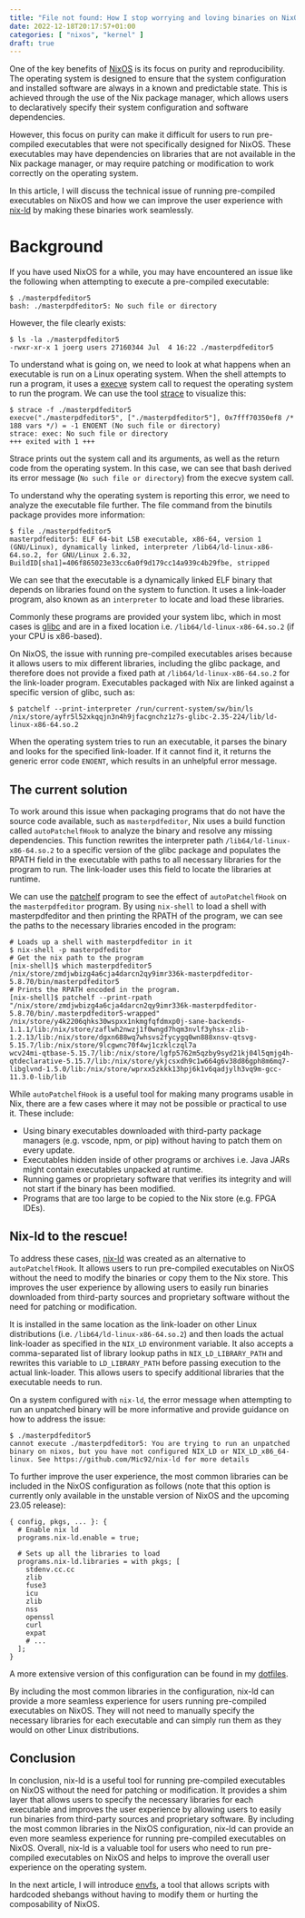 ```yaml
---
title: "File not found: How I stop worrying and loving binaries on NixOS"
date: 2022-12-18T20:17:57+01:00
categories: [ "nixos", "kernel" ]
draft: true
---
```


One of the key benefits of [NixOS](https://nixos.org/) is its focus on purity
and reproducibility. The operating system is designed to ensure that the system
configuration and installed software are always in a known and predictable
state. This is achieved through the use of the Nix package manager, which allows
users to declaratively specify their system configuration and software
dependencies.

However, this focus on purity can make it difficult for users to run
pre-compiled executables that were not specifically designed for NixOS. These
executables may have dependencies on libraries that are not available in the Nix
package manager, or may require patching or modification to work correctly on
the operating system.

In this article, I will discuss the technical issue of running pre-compiled
executables on NixOS and how we can improve the user experience with
[nix-ld](https://github.com/Mic92/nix-ld) by making these binaries work
seamlessly.

# Background

If you have used NixOS for a while, you may have encountered an issue like the
following when attempting to execute a pre-compiled executable:

```command
$ ./masterpdfeditor5
bash: ./masterpdfeditor5: No such file or directory
```

However, the file clearly exists:

```command
$ ls -la ./masterpdfeditor5
-rwxr-xr-x 1 joerg users 27160344 Jul  4 16:22 ./masterpdfeditor5
```

To understand what is going on, we need to look at what happens when an
executable is run on a Linux operating system. When the shell attempts to run a
program, it uses a
[execve](https://man7.org/linux/man-pages/man2/execve.2.html) system call to
request the operating system to run the program. We can use the tool
[strace](https://strace.io/) to visualize this:


```command
$ strace -f ./masterpdfeditor5
execve("./masterpdfeditor5", ["./masterpdfeditor5"], 0x7fff70350ef8 /* 188 vars */) = -1 ENOENT (No such file or directory)
strace: exec: No such file or directory
+++ exited with 1 +++
```

Strace prints out the system call and its arguments, as well as the return
code from the operating system. In this case, we can see that bash derived its
error message (`No such file or directory`) from the execve system call.

To understand why the operating system is reporting this error, we need to
analyze the executable file further. The file command from the binutils package
provides more information:

```
$ file ./masterpdfeditor5
masterpdfeditor5: ELF 64-bit LSB executable, x86-64, version 1 (GNU/Linux), dynamically linked, interpreter /lib64/ld-linux-x86-64.so.2, for GNU/Linux 2.6.32, BuildID[sha1]=406f865023e33cc6a0f9d179cc14a939c4b29fbe, stripped
```

We can see that the executable is a dynamically linked ELF binary that depends
on libraries found on the system to function. It uses a link-loader program,
also known as an `interpreter` to locate and load these libraries.

Commonly these programs are provided your system libc, which in most cases is
[glibc](https://www.gnu.org/software/libc/) and are in a fixed location i.e.
`/lib64/ld-linux-x86-64.so.2` (if your CPU is x86-based).

On NixOS, the issue with running pre-compiled executables arises because it
allows users to mix different libraries, including the glibc package, and
therefore does not provide a fixed path at `/lib64/ld-linux-x86-64.so.2` for the
link-loader program. Executables packaged with Nix are linked against a specific
version of glibc, such as:

```
$ patchelf --print-interpreter /run/current-system/sw/bin/ls
/nix/store/ayfr5l52xkqqjn3n4h9jfacgnchz1z7s-glibc-2.35-224/lib/ld-linux-x86-64.so.2
```

When the operating system tries to run an executable, it parses the binary and
looks for the specified link-loader. If it cannot find it, it returns the
generic error code `ENOENT`, which results in an unhelpful error message.

## The current solution

To work around this issue when packaging programs that do not have the source
code available, such as `masterpdfeditor`, Nix uses a build function called
`autoPatchelfHook` to analyze the binary and resolve any missing dependencies.
This function rewrites the interpreter path `/lib64/ld-linux-x86-64.so.2` to a
specific version of the glibc package and populates the RPATH field in the
executable with paths to all necessary libraries for the program to run. The
link-loader uses this field to locate the libraries at runtime.

We can use the [patchelf](https://github.com/NixOS/patchelf) program to see the
effect of `autoPatchelfHook` on the `masterpdfeditor` program. By using
`nix-shell` to load a shell with masterpdfeditor and then printing the RPATH of
the program, we can see the paths to the necessary libraries encoded in the
program:

```
# Loads up a shell with masterpdfeditor in it
$ nix-shell -p masterpdfeditor
# Get the nix path to the program
[nix-shell]$ which masterpdfeditor5
/nix/store/zmdjwbizg4a6cja4darcn2qy9imr336k-masterpdfeditor-5.8.70/bin/masterpdfeditor5
# Prints the RPATH encoded in the program.
[nix-shell]$ patchelf --print-rpath "/nix/store/zmdjwbizg4a6cja4darcn2qy9imr336k-masterpdfeditor-5.8.70/bin/.masterpdfeditor5-wrapped"
/nix/store/y4k2206qhks30wspxx1nkmgfqfdmxp0j-sane-backends-1.1.1/lib:/nix/store/zaflwh2nwzj1f0wngd7hqm3nvlf3yhsx-zlib-1.2.13/lib:/nix/store/dgxn688wq7whsvs2fycygq0wn888xnsv-qtsvg-5.15.7/lib:/nix/store/9lcgwnc70f4wj1czklczql7a
wcv24mi-qtbase-5.15.7/lib:/nix/store/lgfp5762m5qzby9syd21kj04l5qmjg4h-qtdeclarative-5.15.7/lib:/nix/store/ykjcsxdh9c1w664g6v38d86gph8m6mq7-libglvnd-1.5.0/lib:/nix/store/wprxx5zkkk13hpj6k1v6qadjylh3vq9m-gcc-11.3.0-lib/lib
```

While `autoPatchelfHook` is a useful tool for making many programs usable in Nix,
there are a few cases where it may not be possible or practical to use it. These
include:

- Using binary executables downloaded with third-party package managers (e.g.
  vscode, npm, or pip) without having to patch them on every update.
- Executables hidden inside of other programs or archives i.e. Java JARs might
  contain executables unpacked at runtime.
- Running games or proprietary software that verifies its integrity and will not
  start if the binary has been modified.
- Programs that are too large to be copied to the Nix store (e.g. FPGA IDEs).

## Nix-ld to the rescue!

To address these cases, [nix-ld](https://github.com/Mic92/nix-ld) was created as
an alternative to `autoPatchelfHook`. It allows users to run pre-compiled
executables on NixOS without the need to modify the binaries or copy them to the
Nix store. This improves the user experience by allowing users to easily run
binaries downloaded from third-party sources and proprietary software without
the need for patching or modification.

It is installed in the same location as the link-loader on other Linux
distributions (i.e. `/lib64/ld-linux-x86-64.so.2`) and then loads the actual
link-loader as specified in the `NIX_LD` environment variable. It also accepts a
comma-separated list of library lookup paths in `NIX_LD_LIBRARY_PATH` and
rewrites this variable to `LD_LIBRARY_PATH` before passing execution to the
actual link-loader. This allows users to specify additional libraries that the
executable needs to run.

On a system configured with `nix-ld`, the error message when attempting to run
an unpatched binary will be more informative and provide guidance on how to
address the issue:

```command
$ ./masterpdfeditor5
cannot execute ./masterpdfeditor5: You are trying to run an unpatched binary on nixos, but you have not configured NIX_LD or NIX_LD_x86_64-linux. See https://github.com/Mic92/nix-ld for more details
```

To further improve the user experience, the most common libraries can be
included in the NixOS configuration as follows (note that this option is
currently only available in the unstable version of NixOS and the upcoming 23.05
release):

```
{ config, pkgs, ... }: {
  # Enable nix ld
  programs.nix-ld.enable = true;

  # Sets up all the libraries to load
  programs.nix-ld.libraries = with pkgs; [
    stdenv.cc.cc
    zlib
    fuse3
    icu
    zlib
    nss
    openssl
    curl
    expat
    # ...
  ];
}
```

A more extensive version of this configuration can be found in my [dotfiles](https://github.com/Mic92/dotfiles/blob/master/nixos/modules/nix-ld.nix).

By including the most common libraries in the configuration, nix-ld can provide
a more seamless experience for users running pre-compiled executables on NixOS.
They will not need to manually specify the necessary libraries for each
executable and can simply run them as they would on other Linux distributions.

## Conclusion

In conclusion, nix-ld is a useful tool for running pre-compiled executables on
NixOS without the need for patching or modification. It provides a shim layer
that allows users to specify the necessary libraries for each executable and
improves the user experience by allowing users to easily run binaries from
third-party sources and proprietary software. By including the most common
libraries in the NixOS configuration, nix-ld can provide an even more seamless
experience for running pre-compiled executables on NixOS. Overall, nix-ld is a
valuable tool for users who need to run pre-compiled executables on NixOS and
helps to improve the overall user experience on the operating system.

In the next article, I will introduce [envfs](https://github.com/Mic92/envfs), a
tool that allows scripts with hardcoded shebangs without having to modify them
or hurting the composability of NixOS.

